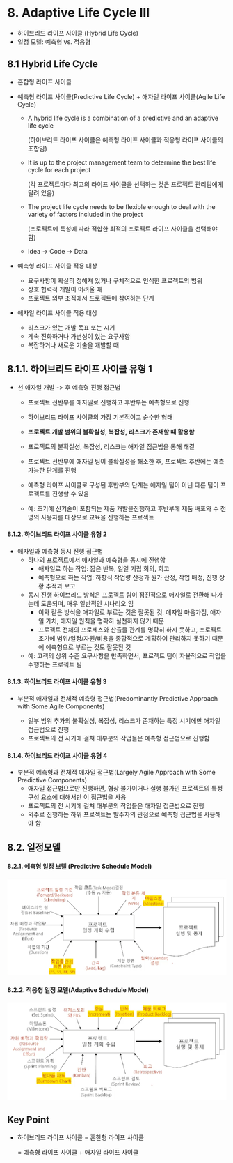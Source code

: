 # 8. Adaptive Life Cycle III

- 하이브리드 라이프 사이클 (Hybrid Life Cycle)
- 일정 모델: 예측형 vs. 적응형

## 8.1 Hybrid Life Cycle

-  혼합형 라이프 사이클

- 예측형 라이프 사이클(Predictive Life Cycle) + 애자일 라이프 사이클(Agile Life Cycle)

  - A hybrid life cycle is a combination of a predictive and an adaptive life cycle

    (하이브리드 라이프 사이클은 예측형 라이프 사이클과 적응형 라이프 사이클의 조합임)

  - It is up to the project management team to determine the best life cycle for each project

    (각 프로젝트마다 최고의 라이프 사이클을 선택하는 것은 프로젝트 관리팀에게 달려 있음)

  - The project life cycle needs to be flexible enough to deal with the variety of factors included in the project

    (프로젝트에 특성에 따라 적합한 최적의 프로젝트 라이프 사이클을 선택해야 함)

  - Idea -> Code -> Data

- 예측형 라이프 사이클 적용 대상

  - 요구사항이 확실히 정해져 있거나 구체적으로 인식한 프로젝트의 범위
  - 상호 협력적 개발이 어려울 때
  - 프로젝트 외부 조직에서 프로젝트에 참여하는 단계

- 애자일 라이프 사이클 적용 대상

  - 리스크가 있는 개발 목표 또는 시기
  - 계속 진화하거나 가변성이 있는 요구사항
  - 복잡하거나 새로운 기술을 개발할 때

## 8.1.1. 하이브리드 라이프 사이클 유형 1

- 선 애자일 개발 -> 후 예측형 진행 접근법

  - 프로젝트 전반부를 애자일로 진행하고 후반부는 예측형으로 진행
  - 하이브리드 라이프 사이클의 가장 기본적이고 순수한 형태
  - **프로젝트 개발 범위의 불확실성, 복잡성, 리스크가 존재할 때 활용함**
  - 프로젝트의 불확실성, 복잡성, 리스크는 애자일 접근법을 통해 해결
  - 프로젝트 전반부에 애자일 팀이 불확실성을 해소한 후, 프로젝트 후반에는 예측 가능한 단계를 진행
  - 예측형 라이프 사이클로 구성된 후반부의 단계는 애자일 팀이 아닌 다른 팀이 프로젝트를 진행할 수 있음

  - 예: 초기에 신기술이 포함되는 제품 개발을진행하고 후반부에 제품 배포와 수 천명의 사용자를 대상으로 교육을 진행하는 프로젝트

  

#### 8.1.2. 하이브리드 라이프 사이클 유형 2

- 애자일과 예측형 동시 진행 접근법
  - 하나의 프로젝트에서 애자일과 예측형을 동시에 진행함
    - 애자일로 하는 작업: 짧은 반복, 일일 기립 회의, 회고
    - 예측형으로 하는 작업: 하향식 작업량 산정과 원가 산정, 작업 배정, 진행 상황 추적과 보고
  - 동시 진행 하이브리드 방식은 프로젝트 팀이 점진적으로 애자일로 전환해 나가는데 도움되며, 매우 일반적인 시나리오 임
    - 이와 같은 방식을 애자일로 부르는 것은 잘못된 것. 애자일 마음가짐, 애자일 가치, 애자일 원칙을 명확히 실천하지 않기 때문
    - 프로젝트 전체의 프로세스와 산출물 관계를 명확히 하지 못하고, 프로젝트 초기에 범위/일정/자원/비용을 종합적으로 계획하여 관리하지 못하기 때문에 예측형으로 부르는 것도 잘못된 것
  - 예: 고객의 상위 수준 요구사항을 만족하면서, 프로젝트 팀이 자율적으로 작업을 수행하는 프로젝트 팀



#### 8.1.3. 하이브리드 라이프 사이클 유형 3

- 부분적 애자일과 전체적 예측형 접근법(Predominantly Predictive Approach with Some Agile Components)

  - 일부 범위 추가의 불확실성, 복잡성, 리스크가 존재하는 특정 시기에만 애자일 접근법으로 진행
  - 프로젝트의 전 시기에 걸쳐 대부분의 작업들은 예측형 접근법으로 진행함

  

#### 8.1.4. 하이브리드 라이프 사이클 유형 4

- 부분적 예측형과 전체적 애자일 접근법(Largely Agile Approach with Some Predictive Components)
  - 애자일 접근법으로만 진행하면, 협상 불가이거나 실행 불가인 프로젝트의 특정 구성 요소에 대해서만 이 접근법을 사용
  - 프로젝트의 전 시기에 걸쳐 대부분의 작업들은 애자일 접근법으로 진행
  - 외주로 진행하는 하위 프로젝트는 발주자의 관점으로 예측형 접근법을 사용해야 함



## 8.2. 일정모델

#### 8.2.1. 예측형 일정 보델 (Predictive Schedule Model)

![image-20220215215821178](image.assets/image-20220215215821178.png)

#### 8.2.2. 적응형 일정 모델(Adaptive Schedule Model)

![image-20220215215852241](image.assets/image-20220215215852241.png)



## Key Point

- 하이브리드 라이프 사이클 = 혼한형 라이프 사이클

  = 예측형 라이프 사이클 + 애자일 라이프 사이클
